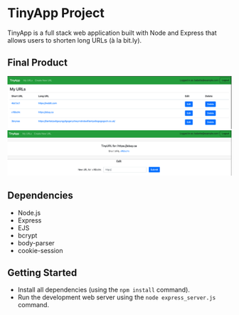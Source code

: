# TinyApp Project

TinyApp is a full stack web application built with Node and Express that allows users to shorten long URLs (à la bit.ly).

## Final Product

!["URLS list"](https://github.com/mclmnop/tinyapp/blob/master/docs/showTiny.png?raw=true)
!["Edit a URL"](https://github.com/mclmnop/tinyapp/blob/master/docs/editTiny.png?raw=true)

## Dependencies

- Node.js
- Express
- EJS
- bcrypt
- body-parser
- cookie-session

## Getting Started

- Install all dependencies (using the `npm install` command).
- Run the development web server using the `node express_server.js` command.

